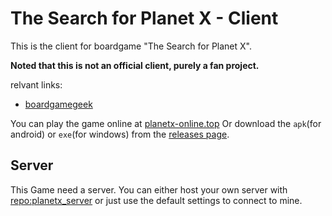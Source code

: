 # The Search for Planet X - Client

This is the client for boardgame "The Search for Planet X".

**Noted that this is not an official client, purely a fan project.**

relvant links:

- [boardgamegeek](https://boardgamegeek.com/boardgame/279537/the-search-for-planet-x)

You can play the game online at [planetx-online.top](https://planetx-online.top/) Or download the `apk`(for android) or `exe`(for windows) from the [releases page](https://github.com/EluvK/planetx_client/releases).

## Server

This Game need a server. You can either host your own server with [repo:planetx_server](https://github.com/EluvK/planetx_server) or just use the default settings to connect to mine.
